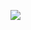 <p align="left">
  <img src="https://api.boot.dev/v1/users/public/a5b4cb98-00ac-41f9-8c61-5ea0933ed933/thumbnail" >
</p>
